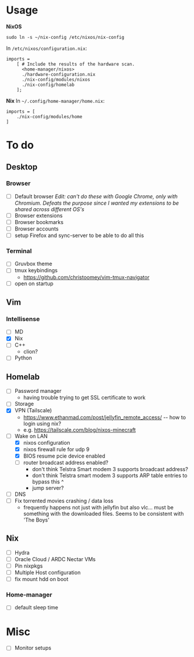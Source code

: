 # Usage

**NixOS**

`sudo ln -s ~/nix-config /etc/nixos/nix-config`

In `/etc/nixos/configuration.nix`:

```
imports =
    [ # Include the results of the hardware scan.
      <home-manager/nixos>
      ./hardware-configuration.nix
      ./nix-config/modules/nixos
      ./nix-config/homelab 
    ];
```

**Nix**
In `~/.config/home-manager/home.nix`:
```
imports = [
    ./nix-config/modules/home
]
```

# To do
## Desktop
### Browser
- [ ] Default browser
_Edit: can't do these with Google Chrome, only with Chromium. Defeats the purpose since I wanted my extensions to be shared across different OS's_
- [ ] Browser extensions
- [ ] Browser bookmarks
- [ ] Browser accounts
- [ ] setup Firefox and sync-server to be able to do all this

### Terminal
- [ ] Gruvbox theme
- [ ] tmux keybindings
   - https://github.com/christoomey/vim-tmux-navigator
- [ ] open on startup

## Vim
### Intellisense
- [ ] MD
- [x] Nix
- [ ] C++
    - clion?
- [ ] Python

## Homelab
- [ ] Password manager
    - having trouble trying to get SSL certificate to work
- [ ] Storage
- [x] VPN (Tailscale)
    - https://www.ethanmad.com/post/jellyfin_remote_access/ -- how to login using nix?
    - e.g. https://tailscale.com/blog/nixos-minecraft
- [ ] Wake on LAN
    - [x] nixos configuration
    - [x] nixos firewall rule for udp 9
    - [x] BIOS resume pcie device enabled
    - [ ] router broadcast address enabled? 
        - don't think Telstra Smart modem 3 supports broadcast address?
        - don't think Telstra smart modem 3 supports ARP table entries to bypass this ^
        - jump server?
- [ ] DNS
- [ ] Fix torrented movies crashing / data loss
    - frequently happens not just with jellyfin but also vlc... must be something with the downloaded files. Seems to be consistent with 'The Boys'

## Nix
- [ ] Hydra
- [ ] Oracle Cloud / ARDC Nectar VMs
- [ ] Pin nixpkgs
- [ ] Multiple Host configuration
- [ ] fix mount hdd on boot

### Home-manager
- [ ] default sleep time

# Misc
- [ ] Monitor setups
